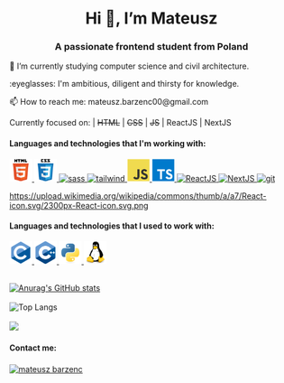<h1 align="center">Hi 👋, I’m Mateusz</h1>
<h3 align="center">A passionate frontend student from Poland</h3>
<p align="left">🌱 I’m currently studying computer science and civil architecture.</p>
<p>:eyeglasses: I'm ambitious, diligent and thirsty for knowledge.</p>
<p>📫 How to reach me: mateusz.barzenc00@gmail.com</p>
<p>Currently focused on: | <strike>HTML</strike> | <strike>CSS</strike> | <strike>JS</strike> | ReactJS | NextJS
<br>

<h4>Languages and technologies that I'm working with:</h4>
<p> 
  <a href="https://www.w3.org/html/" target="_blank" rel="noreferrer"> <img src="https://raw.githubusercontent.com/devicons/devicon/master/icons/html5/html5-original-wordmark.svg" alt="html5" width="40" height="40"/> </a> 
  <a href="https://www.w3schools.com/css/" target="_blank" rel="noreferrer"> <img src="https://raw.githubusercontent.com/devicons/devicon/master/icons/css3/css3-original-wordmark.svg" alt="css3" width="40" height="40"/> </a>
  <a href="https://sass-lang.com/" target="_blank" rel="noreferrer"> <img src="https://camo.githubusercontent.com/c38bf4a44750bd9b576a2259a5074dd277d63f0a412b5b1f31f54e516711ef5b/687474703a2f2f736173732d6c616e672e636f6d2f6173736574732f696d672f7374796c6567756964652f7365616c2d636f6c6f722d61656630333534632e706e67" alt="sass" width="40" height="40"/> </a> 
  <a href="https://tailwindcss.com/" target="_blank" rel="noreferrer"> <img src="https://upload.wikimedia.org/wikipedia/commons/thumb/d/d5/Tailwind_CSS_Logo.svg/2048px-Tailwind_CSS_Logo.svg.png" alt="tailwind" width="40" height="40"/> </a>
  <a href="https://developer.mozilla.org/en-US/docs/Web/JavaScript."_blank" rel="noreferrer"> <img src="https://raw.githubusercontent.com/devicons/devicon/master/icons/javascript/javascript-original.svg" alt="javascript" width="40" height="40"/> </a>
  <a href="https://www.typescriptlang.org/" target="_blank" rel="noreferrer"> <img src="https://raw.githubusercontent.com/devicons/devicon/master/icons/typescript/typescript-original.svg" alt="typescript" width="40" height="40"/> </a>
  <a href="https://reactjs.org/" target="_blank" rel="noreferrer"> <img src="https://upload.wikimedia.org/wikipedia/commons/thumb/a/a7/React-icon.svg/2300px-React-icon.svg.png" alt="ReactJS" width="40" height="40"/> </a>
  <a href="https://nextjs.org/" target="_blank" rel="noreferrer"> <img src="https://www.datocms-assets.com/75941/1657707878-nextjs_logo.png" alt="NextJS" width="40" height="40"/> </a>
  <a href="https://git-scm.com/" target="_blank" rel="noreferrer"> <img src="https://www.vectorlogo.zone/logos/git-scm/git-scm-icon.svg" alt="git" width="40" height="40"/> </a>
</p>

https://upload.wikimedia.org/wikipedia/commons/thumb/a/a7/React-icon.svg/2300px-React-icon.svg.png

<h4>Languages and technologies that I used to work with:</h4>
  <a href="https://www.cprogramming.com/" target="_blank" rel="noreferrer"> <img src="https://raw.githubusercontent.com/devicons/devicon/master/icons/c/c-original.svg" alt="c" width="40" height="40"/> </a>
  <a href="https://www.w3schools.com/cpp/" target="_blank" rel="noreferrer"> <img src="https://raw.githubusercontent.com/devicons/devicon/master/icons/cplusplus/cplusplus-original.svg" alt="cplusplus" width="40" height="40"/> </a>
  <a href="https://www.python.org" target="_blank" rel="noreferrer"> <img src="https://raw.githubusercontent.com/devicons/devicon/master/icons/python/python-original.svg" alt="python" width="40" height="40"/> </a>
    <a href="https://www.linux.org/" target="_blank" rel="noreferrer"> <img src="https://raw.githubusercontent.com/devicons/devicon/master/icons/linux/linux-original.svg" alt="linux" width="40" height="40"/> </a>
    <br><br>

[![Anurag's GitHub stats](https://github-readme-stats.vercel.app/api?username=mabarbar&theme=onedark)](https://github.com/anuraghazra/github-readme-stats)
<br><br>
![Top Langs](https://github-readme-stats.vercel.app/api/top-langs/?username=mabarbar&theme=onedark&hide=shell,ruby)
<br><br>
![](https://komarev.com/ghpvc/?username=mabarbar&color=E06666&label=How+many+times+i+refreshed+my+Github+profile)

<!---
mabarbar/mabarbar is a ✨ special ✨ repository because its `README.md` (this file) appears on your GitHub profile.
You can click the Preview link to take a look at your changes.
--->

<h4 align="left">Contact me:</h4>
<p align="left">
<a href="https://www.linkedin.com/in/mateusz-barzenc-b718b821b/" target="blank"><img align="center" src="https://raw.githubusercontent.com/rahuldkjain/github-profile-readme-generator/master/src/images/icons/Social/linked-in-alt.svg" alt="mateusz barzenc" height="30" width="40" /></a>
</p>
